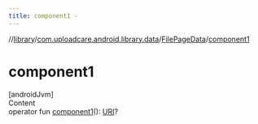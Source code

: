 ```yaml
---
title: component1 -
---
```

//[library](../../index.md)/[com.uploadcare.android.library.data](../index.md)/[FilePageData](index.md)/[component1](component1.md)



# component1  
[androidJvm]  
Content  
operator fun [component1](component1.md)(): [URI](https://developer.android.com/reference/kotlin/java/net/URI.html)?  



